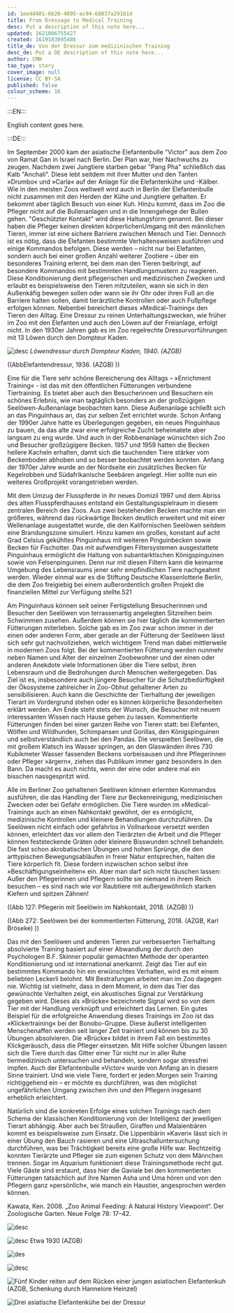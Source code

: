 ```yaml
---
id: 1ee4d401-6620-4095-ac94-68837a291b1d
title: From Dressage to Medical Training
desc: Put a description of this note here...
updated: 1621006755427
created: 1619183095486
title_de: Von der Dressur zum medizinischen Training
desc_de: Put a DE description of this note here...
author: CMW
tao_type: story
cover_image: null
license: CC BY-SA
published: false
colour_scheme: 16
---
```


:::EN:::

English content goes here.

:::DE:::

Im September 2000 kam der asiatische Elefantenbulle "Victor" aus dem Zoo von Ramat Gan in Israel nach Berlin. Der Plan war, hier Nachwuchs zu zeugen. Nachdem zwei Jungtiere starben gebar "Pang Pha" schließlich das Kalb "Anchali". Diese lebt seitdem mit ihrer Mutter und den Tanten »Drumbo« und »Carla« auf der Anlage für die Elefantenkühe und -Kälber. Wie in den meisten Zoos weltweit wird auch in Berlin der Elefantenbulle nicht zusammen mit den Herden der Kühe und Jungtiere gehalten. Er bekommt aber täglich Besuch von einer Kuh. Hinzu kommt, dass im Zoo die Pfleger nicht auf die Bullenanlagen und in die Innengehege der Bullen gehen. "Geschützter Kontakt" wird diese Haltungsform genannt. Bei dieser haben die Pfleger keinen direkten körperlichenUmgang mit den männlichen Tieren, immer ist eine sichere Barriere zwischen Mensch und Tier. Dennoch ist es nötig, dass die Elefanten bestimmte Verhaltensweisen ausführen und einige Kommandos befolgen. Diese werden – nicht nur bei Elefanten, sondern auch bei einer großen Anzahl weiterer Zootiere – über ein besonderes Training erlernt, bei dem man den Tieren beibringt, auf besondere Kommandos mit bestimmten Handlungsmustern zu reagieren. Diese Konditionierung dient pflegerischen und medizinischen Zwecken und erlaubt es beispielsweise den Tieren mitzuteilen, wann sie sich in den Außenkäfig bewegen sollen oder wann sie ihr Ohr oder ihren Fuß an die Barriere halten sollen, damit tierärztliche Kontrollen oder auch Fußpflege erfolgen können. Nebenbei bereichert dieses »Medical-Training« den Tieren den Alltag. Eine Dressur zu reinen Unterhaltungszwecken, wie früher im Zoo mit den Elefanten und auch den Löwen auf der Freianlage, erfolgt nicht. In den 1930er Jahren gab es im Zoo regelrechte Dressurvorführungen mit 13 Löwen durch den Dompteur Kaden.  

![desc](/images/cmw/Dressur_kaden_1940_Heck.jpg)
_Löwendressur durch Dompteur Kaden, 1940. (AZGB)_

((AbbElefantendressur, 1936. (AZGB) )) 

Eine für die Tiere sehr schöne Bereicherung des Alltags – »Enrichment Training« - ist das mit den öffentlichen Fütterungen verbundene Tiertraining. Es bietet aber auch den Besucherinnen und Besuchern ein schönes Erlebnis, wie man tagtäglich besonders an der großzügigen Seelöwen-Außenanlage beobachten kann. Diese Außenanlage schließt sich an das Pinguinhaus an, das zur selben Zeit errichtet wurde. Schon Anfang der 1990er Jahre hatte es Überlegungen gegeben, ein neues Pinguinhaus zu bauen, da das alte zwar eine erfolgreiche Zucht beheimatete aber langsam zu eng wurde. Und auch in der Robbenanlage wünschten sich Zoo und Besucher großzügigere Becken. 1957 und 1959 hatten die Becken hellere Kacheln erhalten, damit sich die tauchenden Tiere stärker vom Beckenboden abhoben und so besser beobachtet werden konnten. Anfang der 1970er Jahre wurde an der Nordseite ein zusätzliches Becken für Kegelrobben und Südafrikanische Seebären angelegt. Hier sollte nun ein weiteres Großprojekt vorangetrieben werden.  

Mit dem Umzug der Flusspferde in ihr neues Domizil 1997 und dem Abriss des alten Flusspferdhauses entstand ein Gestaltungsspielraum in diesem zentralen Bereich des Zoos. Aus zwei bestehenden Becken machte man ein größeres, während das rückwärtige Becken deutlich erweitert und mit einer Wellenanlage ausgestattet wurde, die den Kalifornischen Seelöwen seitdem eine Brandungszone simuliert. Hinzu kamen ein großes, konstant auf acht Grad Celsius gekühltes Pinguinhaus mit weiteren Pinguinbecken sowie Becken für Fischotter. Das mit aufwendigen Filtersystemen ausgestattete Pinguinhaus ermöglicht die Haltung von subantarktischen Königspinguinen sowie von Felsenpinguinen. Denn nur mit diesen Filtern kann die keimarme Umgebung des Lebensraums jener sehr empfindlichen Tiere nachgeahmt werden. Wieder einmal war es die Stiftung Deutsche Klassenlotterie Berlin, die dem Zoo freigiebig bei einem außerordentlich großen Projekt die finanziellen Mittel zur Verfügung stellte.521 

Am Pinguinhaus können seit seiner Fertigstellung Besucherinnen und Besucher den Seelöwen von terrassenartig angelegten Sitzreihen beim Schwimmen zusehen. Außerdem können sie hier täglich die kommentierten Fütterungen miterleben. Solche gab es im Zoo zwar schon immer in der einen oder anderen Form, aber gerade an der Fütterung der Seelöwen lässt sich sehr gut nachvollziehen, welch wichtigem Trend man dabei mittlerweile in modernen Zoos folgt. Bei der kommentierten Fütterung werden nunmehr neben Namen und Alter der einzelnen Zoobewohner und der einen oder anderen Anekdote viele Informationen über die Tiere selbst, ihren Lebensraum und die Bedrohungen durch Menschen weitergegeben. Das Ziel ist es, insbesondere auch jüngere Besucher für die Schutzbedürftigkeit der Ökosysteme zahlreicher in Zoo-Obhut gehaltener Arten zu sensibilisieren. Auch kann die Geschichte der Tierhaltung der jeweiligen Tierart im Vordergrund stehen oder es können körperliche Besonderheiten erklärt werden. Am Ende steht stets der Wunsch, die Besucher mit neuem interessanten Wissen nach Hause gehen zu lassen. Kommentierte Fütterungen finden bei einer ganzen Reihe von Tieren statt: bei Elefanten, Wölfen und Wildhunden, Schimpansen und Gorillas, den Königspinguinen und selbstverständlich auch bei den Pandas. Die verspielten Seelöwen, die mit großem Klatsch ins Wasser springen, an den Glaswänden ihres 730 Kubikmeter Wasser fassenden Beckens vorbeisausen und ihre Pflegerinnen oder Pfleger »ärgern«, ziehen das Publikum immer ganz besonders in den Bann. Da macht es auch nichts, wenn der eine oder andere mal ein bisschen nassgespritzt wird.  

Alle im Berliner Zoo gehaltenen Seelöwen können erlernten Kommandos ausführen, die das Handling der Tiere zur Beckenreinigung, medizinischen Zwecken oder bei Gefahr ermöglichen. Die Tiere wurden im »Medical-Training« auch an einen Nahkontakt gewöhnt, der es ermöglicht, medizinische Kontrollen und kleinere Behandlungen durchzuführen. Da Seelöwen nicht einfach oder gefahrlos in Vollnarkose versetzt werden können, erleichtert das vor allem den Tierärzten die Arbeit und die Pfleger können feststeckende Gräten oder kleinere Bisswunden schnell behandeln. Die fast schon akrobatischen Übungen und hohen Sprünge, die den arttypischen Bewegungsabläufen in freier Natur entsprechen, halten die Tiere körperlich fit. Diese fordern inzwischen schon selbst ihre »Beschäftigungseinheiten« ein. Aber man darf sich nicht täuschen lassen: Außer den Pflegerinnen und Pflegern sollte sie niemand in ihrem Reich besuchen – es sind nach wie vor Raubtiere mit außergewöhnlich starken Kiefern und spitzen Zähnen! 

((Abb 127: Pflegerin mit Seelöwin im Nahkontakt, 2018. (AZGB) )) 

((Abb 272: Seelöwen bei der kommentierten Fütterung, 2018. (AZGB, Karl Bröseke) )) 

Das mit den Seelöwen und anderen Tieren zur verbesserten Tierhaltung absolvierte Training basiert auf einer Abwandlung der durch den Psychologen B.F. Skinner populär gemachten Methode der operanten Konditionierung und ist international anerkannt. Zeigt das Tier auf ein bestimmtes Kommando hin ein erwünschtes Verhalten, wird es mit einem beliebten Leckerli belohnt. Mit Bestrafungen arbeitet man im Zoo dagegen nie. Wichtig ist vielmehr, dass in dem Moment, in dem das Tier das gewünschte Verhalten zeigt, ein akustisches Signal zur Verstärkung gegeben wird. Dieses als »Brücke« bezeichnete Signal wird so von dem Tier mit der Handlung verknüpft und erleichtert das Lernen. Ein gutes Beispiel für die erfolgreiche Anwendung dieses Trainings im Zoo ist das »Klickertraining« bei der Bonobo-Gruppe. Diese äußerst intelligenten Menschenaffen werden seit langer Zeit trainiert und können bis zu 30 Übungen absolvieren. Die »Brücke« bildet in ihrem Fall ein bestimmtes Klickgeräusch, dass die Pfleger einsetzen. Mit Hilfe solcher Übungen lassen sich die Tiere durch das Gitter einer Tür nicht nur in aller Ruhe tiermedizinisch untersuchen und behandeln, sondern sogar stressfrei impfen. Auch der Elefantenbulle »Victor« wurde von Anfang an in diesem Sinne trainiert. Und wie viele Tiere, fordert er jeden Morgen sein Training richtiggehend ein – er möchte es durchführen, was den möglichst ungefährlichen Umgang zwischen ihm und den Pflegern insgesamt erheblich erleichtert. 

Natürlich sind die konkreten Erfolge eines solchen Trainings nach dem Schema der klassischen Konditionierung von der Intelligenz der jeweiligen Tierart abhängig. Aber auch bei Straußen, Giraffen und Malaienbären kommt es beispielsweise zum Einsatz. Die Lippenbärin »Kaveri« lässt sich in einer Übung den Bauch rasieren und eine Ultraschalluntersuchung durchführen, was bei Trächtigkeit bereits eine große Hilfe war. Rechtzeitig konnten Tierärzte und Pfleger sie zum eigenen Schutz von dem Männchen trennen. Sogar im Aquarium funktioniert diese Trainingsmethode recht gut. Viele Gäste sind erstaunt, dass hier die Gaviale bei den kommentierten Fütterungen tatsächlich auf ihre Namen Asha und Uma hören und von den Pflegern ganz »persönlich«, wie manch ein Haustier, angesprochen werden können. 


Kawata, Ken. 2008. „Zoo Animal Feeding: A Natural History Viewpoint“. Der Zoologische Garten. Neue Folge 78: 17–42.

![desc](/images/cmw/Zooplakat_Schimpanse_Missi_1909.jpg)

![desc](/images/cmw/Elefant_Dressur.jpg)
Etwa 1930 (AZGB)

![des](/images/cmw/Schimpansin_Lore_Fahrrad.jpg)

![desc](/images/cmw/Schimpanse_Suse.jpg)

![Fünf Kinder reiten auf dem Rücken einer jungen asiatischen Elefantenkuh](/images/cmw/Shanti_Kinder_1953_S_3_91.jpg)
(AZGB, Schenkung durch Hannelore Heinzel)

![Drei asiatische Elefantenkühe bei der Dressur](/images/cmw/Elefantendressur.jpg)